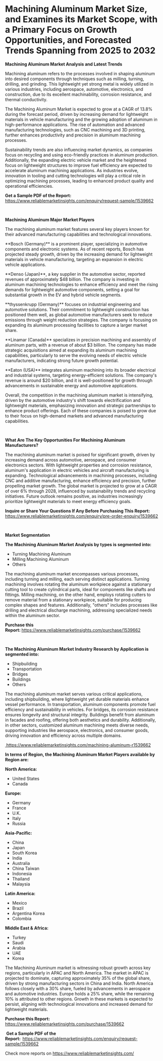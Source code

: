 <p><h1>Machining Aluminum Market Size, and Examines its Market Scope, with a Primary Focus on Growth Opportunities, and Forecasted Trends Spanning from 2025 to 2032</h1></p><p><strong>Machining Aluminum Market Analysis and Latest Trends</strong></p>
<p><p>Machining aluminum refers to the processes involved in shaping aluminum into desired components through techniques such as milling, turning, drilling, and grinding. This lightweight yet strong metal is widely utilized in various industries, including aerospace, automotive, electronics, and construction, due to its excellent machinability, corrosion resistance, and thermal conductivity. </p><p>The Machining Aluminum Market is expected to grow at a CAGR of 13.8% during the forecast period, driven by increasing demand for lightweight materials in vehicle manufacturing and the growing adoption of aluminum in high-performance applications. The rise of automation and advanced manufacturing technologies, such as CNC machining and 3D printing, further enhances productivity and precision in aluminum machining processes. </p><p>Sustainability trends are also influencing market dynamics, as companies focus on recycling and using eco-friendly practices in aluminum production. Additionally, the expanding electric vehicle market and the heightened focus on lightweight structures to improve fuel efficiency are expected to accelerate aluminum machining applications. As industries evolve, innovation in tooling and cutting technologies will play a critical role in optimizing machining processes, leading to enhanced product quality and operational efficiencies.</p></p>
<p><strong>Get a Sample PDF of the Report:&nbsp;</strong> <a href="https://www.reliablemarketinsights.com/enquiry/request-sample/1539662?utm_campaign=1932&utm_medium=2&utm_source=Github&utm_content=ia&utm_term=01022025&utm_id=machining-aluminum">https://www.reliablemarketinsights.com/enquiry/request-sample/1539662</a></p>
<p>&nbsp;</p>
<p><strong>Machining Aluminum Major Market Players</strong></p>
<p><p>The machining aluminum market features several key players known for their advanced manufacturing capabilities and technological innovations. </p><p>**Bosch (Germany)** is a prominent player, specializing in automotive components and electronic systems. As of recent reports, Bosch has projected steady growth, driven by the increasing demand for lightweight materials in vehicle manufacturing, targeting an expansion in electric vehicle applications.</p><p>**Denso (Japan)**, a key supplier in the automotive sector, reported revenues of approximately $48 billion. The company is investing in aluminum machining technologies to enhance efficiency and meet the rising demands for lightweight automotive components, setting a goal for substantial growth in the EV and hybrid vehicle segments.</p><p>**thyssenkrupp (Germany)** focuses on industrial engineering and automotive solutions. Their commitment to lightweight construction has positioned them well, as global automotive manufacturers seek to reduce emissions through weight reduction strategies. The company is focusing on expanding its aluminum processing facilities to capture a larger market share.</p><p>**Linamar (Canada)** specializes in precision machining and assembly of aluminum parts, with a revenue of about $3 billion. The company has made strategic acquisitions aimed at expanding its aluminum machining capabilities, particularly to serve the evolving needs of electric vehicle manufacturers, indicating strong future growth potential.</p><p>**Eaton (USA)** integrates aluminum machining into its broader electrical and industrial systems, targeting energy-efficient solutions. The company's revenue is around $20 billion, and it is well-positioned for growth through advancements in sustainable energy and automotive applications.</p><p>Overall, the competition in the machining aluminum market is intensifying, driven by the automotive industry's shift towards electrification and lightweight materials, emphasizing innovation and strategic partnerships to enhance product offerings. Each of these companies is poised to grow due to their focus on high-demand markets and advanced manufacturing capabilities.</p></p>
<p>&nbsp;</p>
<p><strong>What Are The Key Opportunities For Machining Aluminum Manufacturers?</strong></p>
<p><p>The machining aluminum market is poised for significant growth, driven by increasing demand across automotive, aerospace, and consumer electronics sectors. With lightweight properties and corrosion resistance, aluminum's application in electric vehicles and aircraft manufacturing is expanding. Technological advancements in machining processes, including CNC and additive manufacturing, enhance efficiency and precision, further propelling market growth. The global market is projected to grow at a CAGR of over 6% through 2028, influenced by sustainability trends and recycling initiatives. Future outlook remains positive, as industries increasingly prioritize lightweight materials to meet energy efficiency goals.</p></p>
<p><strong>Inquire or Share Your Questions If Any Before Purchasing This Report:</strong> <a href="https://www.reliablemarketinsights.com/enquiry/pre-order-enquiry/1539662?utm_campaign=1932&utm_medium=2&utm_source=Github&utm_content=ia&utm_term=01022025&utm_id=machining-aluminum">https://www.reliablemarketinsights.com/enquiry/pre-order-enquiry/1539662</a></p>
<p>&nbsp;</p>
<p><strong>Market Segmentation</strong></p>
<p><strong>The Machining Aluminum Market Analysis by types is segmented into:</strong></p>
<p><ul><li>Turning Machining Aluminum</li><li>Milling Machining Aluminum</li><li>Others</li></ul></p>
<p><p>The machining aluminum market encompasses various processes, including turning and milling, each serving distinct applications. Turning machining involves rotating the aluminum workpiece against a stationary cutting tool to create cylindrical parts, ideal for components like shafts and fittings. Milling machining, on the other hand, employs rotating cutters to remove material from a stationary workpiece, suitable for producing complex shapes and features. Additionally, "others" includes processes like drilling and electrical discharge machining, addressing specialized needs within the aluminum sector.</p></p>
<p><strong>Purchase this Report:&nbsp;</strong><a href="https://www.reliablemarketinsights.com/purchase/1539662?utm_campaign=1932&utm_medium=2&utm_source=Github&utm_content=ia&utm_term=01022025&utm_id=machining-aluminum">https://www.reliablemarketinsights.com/purchase/1539662</a></p>
<p>&nbsp;</p>
<p><strong>The Machining Aluminum Market Industry Research by Application is segmented into:</strong></p>
<p><ul><li>Shipbuilding</li><li>Transportation</li><li>Bridges</li><li>Buildings</li><li>Others</li></ul></p>
<p><p>The machining aluminum market serves various critical applications, including shipbuilding, where lightweight yet durable materials enhance vessel performance. In transportation, aluminum components promote fuel efficiency and sustainability in vehicles. For bridges, its corrosion resistance ensures longevity and structural integrity. Buildings benefit from aluminum in facades and roofing, offering both aesthetics and durability. Additionally, in other sectors, customized aluminum machining meets diverse needs, supporting industries like aerospace, electronics, and consumer goods, driving innovation and efficiency across multiple domains.</p></p>
<p><a href="https://www.reliablemarketinsights.com/machining-aluminum-r1539662?utm_campaign=1932&utm_medium=2&utm_source=Github&utm_content=ia&utm_term=01022025&utm_id=machining-aluminum">&nbsp;https://www.reliablemarketinsights.com/machining-aluminum-r1539662</a></p>
<p><strong>In terms of Region, the Machining Aluminum Market Players available by Region are:</strong></p>
<p>
    <p> <strong> North America: </strong>
        <ul>
            <li>United States</li>
            <li>Canada</li>
        </ul>
        </p> 
    <p> <strong> Europe: </strong>
        <ul>
            <li>Germany</li>
            <li>France</li>
            <li>U.K.</li>
            <li>Italy</li>
            <li>Russia</li>
        </ul>
        </p> 
    <p> <strong> Asia-Pacific: </strong>
        <ul>
            <li>China</li>
            <li>Japan</li>
            <li>South Korea</li>
            <li>India</li>
            <li>Australia</li>
            <li>China Taiwan</li>
            <li>Indonesia</li>
            <li>Thailand</li>
            <li>Malaysia</li>
        </ul>
        </p> 
    <p> <strong> Latin America: </strong>
        <ul>
            <li>Mexico</li>
            <li>Brazil</li>
            <li>Argentina Korea</li>
            <li>Colombia</li>
        </ul>
        </p> 
    <p> <strong> Middle East & Africa: </strong>
        <ul>
            <li>Turkey</li>
            <li>Saudi</li>
            <li>Arabia</li>
            <li>UAE</li>
            <li>Korea</li>
        </ul>
    </p>
    </p>
<p><p>The Machining Aluminum market is witnessing robust growth across key regions, particularly in APAC and North America. The market in APAC is projected to dominate, capturing approximately 35% of the global share, driven by strong manufacturing sectors in China and India. North America follows closely with a 30% share, fueled by advancements in aerospace and automotive industries. Europe holds a 25% share, while the remaining 10% is attributed to other regions. Growth in these markets is expected to persist, aligning with technological innovations and increased demand for lightweight materials.</p></p>
<p><strong>Purchase this Report: </strong><a href="https://www.reliablemarketinsights.com/purchase/1539662?utm_campaign=1932&utm_medium=2&utm_source=Github&utm_content=ia&utm_term=01022025&utm_id=machining-aluminum">https://www.reliablemarketinsights.com/purchase/1539662</a></p>
<p>&nbsp;<strong>Get a Sample PDF of the Report:&nbsp;&nbsp;</strong><a href="https://www.reliablemarketinsights.com/enquiry/request-sample/1539662?utm_campaign=1932&utm_medium=2&utm_source=Github&utm_content=ia&utm_term=01022025&utm_id=machining-aluminum">https://www.reliablemarketinsights.com/enquiry/request-sample/1539662</a></p>
<p><strong></strong></p>
<p>Check more reports on <a href="https://www.reliablemarketinsights.com/?utm_campaign=1932&utm_medium=2&utm_source=Github&utm_content=ia&utm_term=01022025&utm_id=machining-aluminum">https://www.reliablemarketinsights.com/</a></p>